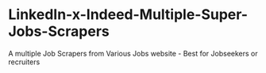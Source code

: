 # LinkedIn-x-Indeed-Multiple-Super-Jobs-Scrapers
A multiple Job Scrapers from Various Jobs website - Best for Jobseekers or recruiters
